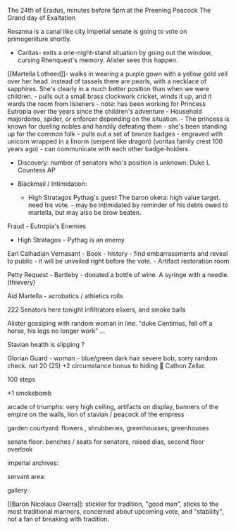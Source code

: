 The 24th of Eradus, minutes before 5pm at the Preening Peacock
The Grand day of Exaltation

Rosanna is a canal like city
Imperial senate is going to vote on primogeniture shortly.

- Caritas- exits a one-night-stand situation by going out the window, cursing Rhenquest's memory.  Alister sees this happen.

[[Martella Lotheed]]- walks in wearing a purple gown with a yellow gold veil over her head. instead of tassels there are pearls, with a necklace of sapphires.  She's clearly in a much better position than when we were children.
	- pulls out a small brass clockwork cricket, winds it up, and it wards the room from listeners
	- note:  has been working for Princess Eutropia over the years since the children's adventure - Household majordomo, spider, or enforcer depending on the situation.
	- The princess is known for dueling nobles and handily defeating them - she's been standing up for the common folk
	- pulls out a set of bronze badges - engraved with unicorn wrapped in a linorm (serpent like dragon) (voritas family crest 100 years ago) - can communicate with each other badge-holders.

- Discovery:  number of senators who's position is unknown:
	  Duke L 
	  Countess AP

- Blackmail / Intimidation:
	- High Stratagos Pythag's guest The baron okera:  high value target.  need his vote. - may be intimidated by reminder of his debts owed to martella, but may also be brow beaten.

Fraud - Eutropia's Enemies
- High Stratagos - Pythag is an enemy 

Earl Calhadian Vernasant - Book - history - find embarrassments and reveal to public - it will be unveiled right before the vote. - Artifact restoration room

Petty Request - Bartleby - donated a bottle of wine.  A syringe with a needle. (thievery)

Aid Martella - acrobatics / athletics rolls

222 Senators here tonight
infiltrators elixers, and smoke balls

Alister gossiping with random woman in line.  "duke Centimus, fell off a horse, his legs no longer work" ... 

Stavian health is slipping ?

Glorian Guard - woman - blue/green dark hair severe bob, sorry random check. nat 20 (25)
+2 circumstance bonus to hiding 💩 Cathon Zellar.

100 steps

+1 smokebomb

arcade of triumphs:  very high ceiling, artifacts on display, banners of the empire on the walls, lion of stavian / peacock of the empress

garden courtyard:
flowers , shrubberies, greenhousses, greenhouses

senate floor:
benches / seats for senators, raised dias, second floor overlook

imperial archives:

servant area:

gallery:

[[Baron Nicolaus Okerra]]:  stickler for tradition, "good man", sticks to the most traditional mannors, concerned about upcoming vote, and "stability", not a fan of breaking with tradition.



